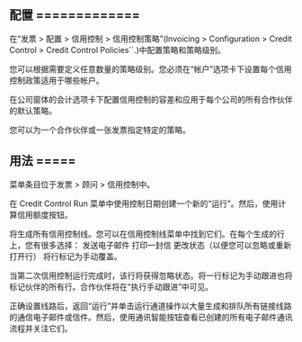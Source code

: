 ## 配置 =============

在“发票 > 配置 > 信用控制 > 信用控制策略”(Invoicing  > Configuration >
Credit Control > Credit Control Policies``.)中配置策略和策略级别。

您可以根据需要定义任意数量的策略级别。您必须在“帐户”选项卡下设置每个信用控制政策适用于哪些帐户。

在公司窗体的会计选项卡下配置信用控制的容差和应用于每个公司的所有合作伙伴的默认策略。

您可以为一个合作伙伴或一张发票指定特定的策略。

## 用法 =====

菜单条目位于发票 > 顾问 > 信用控制中。

在 Credit Control Run 菜单中使用控制日期创建一个新的“运行”。然后，使用计算信用额度按钮。

将生成所有信用控制线。您可以在信用控制线菜单中找到它们。在每个生成的行上，您有很多选择： 发送电子邮件 打印一封信 更改状态（以便您可以忽略或重新打开行） 将行标记为手动覆盖。

当第二次信用控制运行完成时，该行将获得忽略状态。将一行标记为手动跟进也将标记伙伴的所有行。合作伙伴将在“执行手动跟进”中可见。

正确设置线路后，返回“运行”并单击运行通道操作以大量生成和排队所有链接线路的通信电子邮件或信件。然后，使用通讯智能按钮查看已创建的所有电子邮件通讯流程并关注它们。

